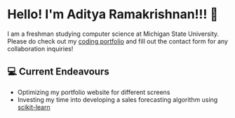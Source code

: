 # Hello! I'm Aditya Ramakrishnan!!! 👋

I am a freshman studying computer science at Michigan State University. Please do check out my [coding portfolio](https://adityaramki.netlify.app/) and fill out the contact form for any collaboration inquiries!

## 💻  Current Endeavours
- Optimizing my portfolio website for different screens
- Investing my time into developing a sales forecasting algorithm using [scikit-learn](https://scikit-learn.org/)

